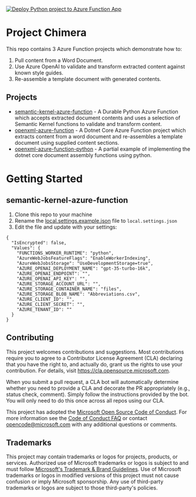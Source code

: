 [![Deploy Python project to Azure Function App](https://github.com/microsoft/chimera/actions/workflows/azure-functions-app-python.yml/badge.svg)](https://github.com/microsoft/chimera/actions/workflows/azure-functions-app-python.yml)

# Project Chimera

This repo contains 3 Azure Function projects which demonstrate how to:
1. Pull content from a Word Document.
1. Use Azure OpenAI to validate and transform extracted content against known style guides.
1. Re-assemble a template document with generated contents.

## Projects
- [semantic-kernel-azure-function](semantic-kernel-azure-function) - A Durable Python Azure Function which accepts extracted document contents and uses a selection of Semantic Kernel functions to validate and transform content.
- [openxml-azure-function](openxml-azure-function) - A Dotnet Core Azure Function project which extracts content from a word document and re-assembles a template document using supplied content sections.
- [openxml-azure-function-python](openxml-azure-function-python) - A partial example of implementing the dotnet core document assembly functions using python.

# Getting Started
## semantic-kernel-azure-function
1. Clone this repo to your machine
1. Rename the [local.settings.example.json](semantic-kernel-azure-function/local.settings.example.json) file to `local.settings.json`
1. Edit the file and update with your settings:
```
{
  "IsEncrypted": false,
  "Values": {
    "FUNCTIONS_WORKER_RUNTIME": "python",
    "AzureWebJobsFeatureFlags": "EnableWorkerIndexing",
    "AzureWebJobsStorage": "UseDevelopmentStorage=true",
    "AZURE_OPENAI_DEPLOYMENT_NAME": "gpt-35-turbo-16k",
    "AZURE_OPENAI_ENDPOINT": "",
    "AZURE_OPENAI_API_KEY": "",
    "AZURE_STORAGE_ACCOUNT_URL": "",
    "AZURE_STORAGE_CONTAINER_NAME": "files",
    "AZURE_STORAGE_BLOB_NAME": "Abbreviations.csv",
    "AZURE_CLIENT_ID": "",
    "AZURE_CLIENT_SECRET": "",
    "AZURE_TENANT_ID": ""
  }
}
```


## Contributing

This project welcomes contributions and suggestions.  Most contributions require you to agree to a
Contributor License Agreement (CLA) declaring that you have the right to, and actually do, grant us
the rights to use your contribution. For details, visit https://cla.opensource.microsoft.com.

When you submit a pull request, a CLA bot will automatically determine whether you need to provide
a CLA and decorate the PR appropriately (e.g., status check, comment). Simply follow the instructions
provided by the bot. You will only need to do this once across all repos using our CLA.

This project has adopted the [Microsoft Open Source Code of Conduct](https://opensource.microsoft.com/codeofconduct/).
For more information see the [Code of Conduct FAQ](https://opensource.microsoft.com/codeofconduct/faq/) or
contact [opencode@microsoft.com](mailto:opencode@microsoft.com) with any additional questions or comments.

## Trademarks

This project may contain trademarks or logos for projects, products, or services. Authorized use of Microsoft 
trademarks or logos is subject to and must follow 
[Microsoft's Trademark & Brand Guidelines](https://www.microsoft.com/en-us/legal/intellectualproperty/trademarks/usage/general).
Use of Microsoft trademarks or logos in modified versions of this project must not cause confusion or imply Microsoft sponsorship.
Any use of third-party trademarks or logos are subject to those third-party's policies.
